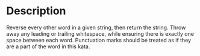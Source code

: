 # Description

Reverse every other word in a given string, then return the string. Throw away any leading or trailing whitespace, while ensuring there is exactly one space between each word. Punctuation marks should be treated as if they are a part of the word in this kata.
